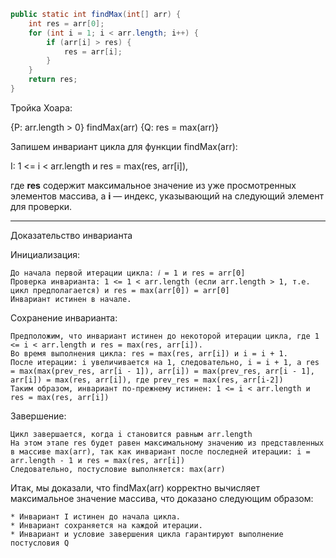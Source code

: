 ```java
public static int findMax(int[] arr) {
    int res = arr[0];
    for (int i = 1; i < arr.length; i++) {
        if (arr[i] > res) {
            res = arr[i];
        }
    }
    return res;
}
```

Тройка Хоара:

{P: arr.length > 0} findMax(arr) {Q: res = max(arr)}

Запишем инвариант цикла для функции findMax(arr):

I: 1 <= i < arr.length и res = max(res, arr[i]), 

где **res** содержит максимальное значение из уже просмотренных элементов массива, а
**i** — индекс, указывающий на следующий элемент для проверки.

---

Доказательство инварианта

Инициализация:

    До начала первой итерации цикла: 𝑖 = 1 и res = arr[0]
    Проверка инварианта: 1 <= 1 < arr.length (если arr.length > 1, т.е. цикл предполагается) и res = max(arr[0]) = arr[0]
    Инвариант истинен в начале.

Сохранение инварианта:

    Предположим, что инвариант истинен до некоторой итерации цикла, где 1 <= i < arr.length и res = max(res, arr[i]).
    Во время выполнения цикла: res = max(res, arr[i]) и i = i + 1.
    После итерации: i увеличивается на 1, следовательно, i = i + 1, а res = max(max(prev_res, arr[i - 1]), arr[i]) = max(prev_res, arr[i - 1], arr[i]) = max(res, arr[i]), где prev_res = max(res, arr[i-2])
    Таким образом, инвариант по-прежнему истинен: 1 <= i < arr.length и res = max(res, arr[i])

Завершение:

    Цикл завершается, когда i становится равным arr.length
    На этом этапе res будет равен максимальному значению из представленных в массиве max(arr), так как инвариант после последней итерации: i = arr.length - 1 и res = max(res, arr[i])
    Следовательно, постусловие выполняется: max(arr)

Итак, мы доказали, что findMax(arr) корректно вычисляет максимальное значение массива, что доказано следующим образом:

    * Инвариант I истинен до начала цикла.
    * Инвариант сохраняется на каждой итерации.
    * Инвариант и условие завершения цикла гарантируют выполнение постусловия Q